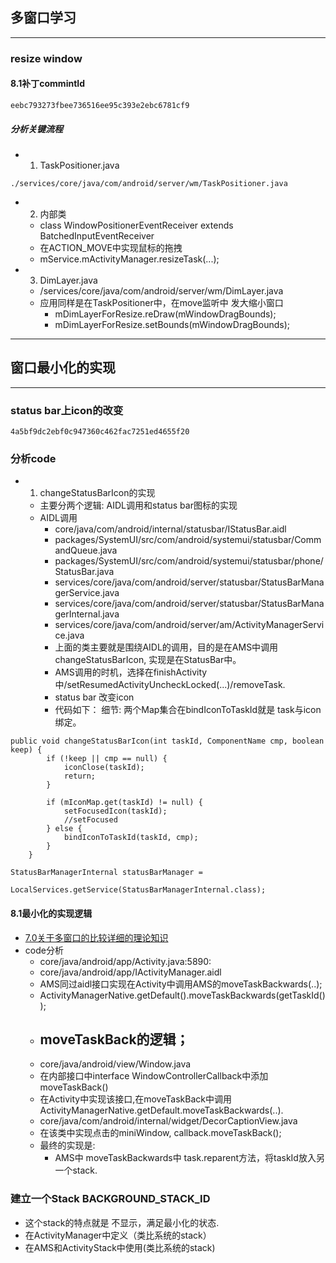 ## 多窗口学习
***
### resize window
#### 8.1补丁commintId
```
eebc793273fbee736516ee95c393e2ebc6781cf9
```
##### 分析关键流程
  - 1. TaskPositioner.java
```
./services/core/java/com/android/server/wm/TaskPositioner.java
```
  - 2. 内部类
    - class WindowPositionerEventReceiver extends BatchedInputEventReceiver
    - 在ACTION_MOVE中实现鼠标的拖拽
    - mService.mActivityManager.resizeTask(...);
  - 3. DimLayer.java
    - /services/core/java/com/android/server/wm/DimLayer.java
    - 应用同样是在TaskPositioner中，在move监听中 发大缩小窗口
      - mDimLayerForResize.reDraw(mWindowDragBounds);
      - mDimLayerForResize.setBounds(mWindowDragBounds);
 ***
 
## 窗口最小化的实现
***
### status bar上icon的改变
```
4a5bf9dc2ebf0c947360c462fac7251ed4655f20
```
### 分析code
  - 1. changeStatusBarIcon的实现
    - 主要分两个逻辑: AIDL调用和status bar图标的实现
    - AIDL调用
      - core/java/com/android/internal/statusbar/IStatusBar.aidl
      - packages/SystemUI/src/com/android/systemui/statusbar/CommandQueue.java
      - packages/SystemUI/src/com/android/systemui/statusbar/phone/StatusBar.java
      - services/core/java/com/android/server/statusbar/StatusBarManagerService.java
      - services/core/java/com/android/server/statusbar/StatusBarManagerInternal.java
      - services/core/java/com/android/server/am/ActivityManagerService.java
      - 上面的类主要就是围绕AIDL的调用，目的是在AMS中调用changeStatusBarIcon, 实现是在StatusBar中。
      - AMS调用的时机，选择在finishActivity中/setResumedActivityUncheckLocked(...)/removeTask.
      - status bar 改变icon
      - 代码如下： 细节: 两个Map集合在bindIconToTaskId就是 task与icon绑定。
 ```
 public void changeStatusBarIcon(int taskId, ComponentName cmp, boolean keep) {
         if (!keep || cmp == null) {
             iconClose(taskId);
             return;
         }

         if (mIconMap.get(taskId) != null) {
             setFocusedIcon(taskId);
             //setFocused
         } else {
             bindIconToTaskId(taskId, cmp);
         }
     }
 ```
 ```
 StatusBarManagerInternal statusBarManager =
                                    LocalServices.getService(StatusBarManagerInternal.class);
 ```
#### 8.1最小化的实现逻辑
  - [7.0关于多窗口的比较详细的理论知识](https://blog.csdn.net/guoqifa29/article/details/54863237)
  - code分析
    - core/java/android/app/Activity.java:5890:    
    - core/java/android/app/IActivityManager.aidl
    - AMS同过aidl接口实现在Activity中调用AMS的moveTaskBackwards(..);
    - ActivityManagerNative.getDefault().moveTaskBackwards(getTaskId());
    - ## moveTaskBack的逻辑；
    - core/java/android/view/Window.java
    - 在内部接口中interface WindowControllerCallback中添加moveTaskBack()
    - 在Activity中实现该接口,在moveTaskBack中调用ActivityManagerNative.getDefault.moveTaskBackwards(..).
    - core/java/com/android/internal/widget/DecorCaptionView.java  
    - 在该类中实现点击的miniWindow,   callback.moveTaskBack();
    - 最终的实现是:  
      - AMS中 moveTaskBackwards中 task.reparent方法，将taskId放入另一个stack.
      
### 建立一个Stack BACKGROUND_STACK_ID
  - 这个stack的特点就是 不显示，满足最小化的状态.
  - 在ActivityManager中定义（类比系统的stack）
  - 在AMS和ActivityStack中使用(类比系统的stack)
    
    
    
    
    
    
    
    
    
    
    
    
    
  
    

